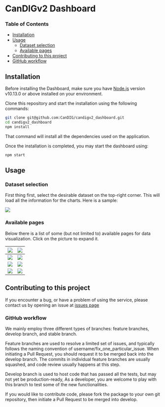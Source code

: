 # CanDIGv2 Dashboard

### Table of Contents
- [Installation](#installation)
- [Usage](#usage)
  - [Dataset selection](#dataset-selection)
  - [Available pages](#available-pages)
- [Contributing to this project](#contributing-to-this-project)
- [GitHub workflow](#github-workflow)


## Installation

Before installing the Dashboard, make sure you have [Node.js](https://nodejs.org/en/) version v10.13.0 or above installed on your environment.

Clone this repository and start the installation using the following commands:
```bash
git clone git@github.com:CanDIG/candigv2_dashboard.git
cd candigv2_dashboard
npm install
```
That command will install all the dependencies used on the application.

Once the installation is completed, you may start the dashboard using:
```bash
npm start
```

## Usage

### Dataset selection

First thing first, select the desirable dataset on the top-right corner. This will load all the information for the charts. Here is a sample:

![](https://raw.githubusercontent.com/CanDIG/candigv2_dashboard/felipe_add_readme/docs/datasets_dropdown.png)

### Available pages

Below there is a list of some (but not limited to) available pages for data visualization. Click on the picture to expand it.

| ![](https://raw.githubusercontent.com/CanDIG/candigv2_dashboard/felipe_add_readme/docs/overview_page.png)        | ![](https://raw.githubusercontent.com/CanDIG/candigv2_dashboard/felipe_add_readme/docs/patients_overview.png) |
|------------------------------------------------------------------------------------------------------------------|---------------------------------------------------------------------------------------------------------------|
| ![](https://raw.githubusercontent.com/CanDIG/candigv2_dashboard/felipe_add_readme/docs/individuals_overview.png) | ![](https://raw.githubusercontent.com/CanDIG/candigv2_dashboard/felipe_add_readme/docs/gwas_browser.png)      |
| ![](https://raw.githubusercontent.com/CanDIG/candigv2_dashboard/felipe_add_readme/docs/variants_search.png)      | ![](https://raw.githubusercontent.com/CanDIG/candigv2_dashboard/felipe_add_readme/docs/clinical_metadata.png) |
| ![](https://raw.githubusercontent.com/CanDIG/candigv2_dashboard/felipe_add_readme/docs/chord_metadata.png)       |   ![](https://raw.githubusercontent.com/CanDIG/candigv2_dashboard/felipe_add_readme/docs/services_status.png)                                                                                                              |

## Contributing to this project

If you encounter a bug, or have a problem of using the service, please contact us by opening an issue at [issues page](https://github.com/CanDIG/candigv2_dashboard/issues)

### GitHub workflow

We mainly employ three different types of branches: feature branches, develop branch, and stable branch.

Feature branches are used to resolve a limited set of issues, and typically follows the naming convention of username/fix_one_particular_issue. When initiating a Pull Request, you should request it to be merged back into the develop branch. The commits in individual feature branches are usually squashed, and code review usually happens at this step.

Develop branch is used to host code that has passed all the tests, but may not yet be production-ready, As a developer, you are welcome to play with this branch to test some of the new functionalities.

If you would like to contribute code, please fork the package to your own git repository, then initiate a Pull Request to be merged into develop.

